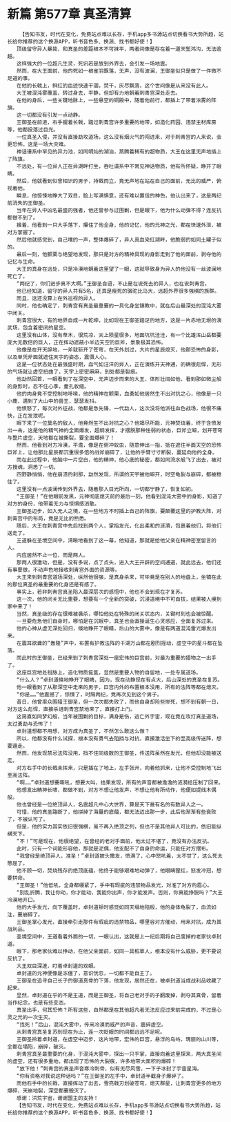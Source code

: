 # 新篇 第577章 真圣清算
        【告知书友，时代在变化，免费站点难以长存，手机app多书源站点切换看书大势所趋，站长给你推荐的这个换源APP，听书音色多、换源、找书都好使！】
       顶级留守异人暴毙，和真圣的差距根本不可抹平，两者间像是存在着一道天堑鸿沟，无法逾越。
       这样强大的一位超凡生灵，死讯若是放到外界去，会引发一场地震。
       然而，在大王面前，他的死如一根雀羽飘落，无声，没有波澜，王御圣似只是做了一件微不足道的事。
       在他的长戟上，鲜红的血迹快速干涸，焚干，灰尽飘落，这个世间像是从来没有此人。
       大王被混沌雾覆盖，转过身去，平静，但却有力地朝着刺青宫深处走去。
       在他的身后，一些关键地脉上，一些悬空的铜殿中，随着他前行，都插上了带着浓雾的阵旗。
       这一切都没有引发一点动静。
       王御圣在前进，右手握着长戟，踏过刺青宫许多重要的地带，如造化药园、违禁主材库房等，他都投落过目光。
       一位真圣入侵，并没有直接勐攻道场，这么没有烟火气的闯进来，对于刺青宫的人来说，会更恐怖，这是一场大灾难。
       神话谱系中罕见的异力池，如同明灿的湖泊，蒸腾着稀有的超物质，大王在这里无声地插上了阵旗。
       不远处，有一位异人正在异湖畔打坐，吞吐谱系中不常见神话物质，他有所怀疑，睁开了眼睛。
       然后，他就看到似曾相识的男子，持戟而立，竟无声地在站在自己的面前，无比的威严，俯视着他。
       瞬息，他惊悚地睁大了双目，脸上写满惧意，还有难以置信的神色，他认出来了，这是两纪前消失的王御圣。
       当年在异人中凶名最盛的强者，他还曾参与过围剿，但是眼下，他为什么动弹不得？连反抗都做不到了。
       接着，他看到一只大手落下，攥住了他全身，他的记忆，他的元神之光，都在快速外泄，被对方掌握了。
       然后他就感觉到，自己噗的一声，整体爆碎了，异人真血染红湖畔，他脆弱的如同土罐子似的。
       最后一刻，他颤栗与绝望地发现，那只是对方的精神具现的身影走到了他的面前，剥夺他的记忆与生命。
       大王的真身在远处，只是冷漠地朝着这里望了一眼，这就导致身为异人的他没有一丝波澜地死亡了。
       “两纪了，你们进步真不大啊。”王御圣自语，不止是在说死去的异人，也在说刺青宫。
       他已经知道，留守的异人共有5名，还真是瘦死的骆驼比马大，远超外界很多强横的族群。
       而且，这还没算上在外巡视的异人。
       同时，他也确定了，刺青宫有真圣最重要的一具化身坐镇教中，就在后山最深处的混沌大雾中闭关。
       刺青宫很大，有的地界自成一片乾坤，比如现在王御圣踏足的地方，这是一片赤地无垠的演武场，包含着密闭的星空。
       这里没有山体，没有草木，很荒凉，天上陨星很多，地面坑坑洼洼，有一个比雄浑山岳都要庞大无数倍的巨人，正在挥动遮蔽小半边天空的巨斧，景象极其恐怖。
       他像是在开天辟地，一斧就斩开了苍穹，在天外划过，大片的星辰熄灭，他那恐怖的身影，以及单凭斧面就遮住天宇的姿态，震慑人心。
       这是一位状态处在最强盛时期，血气如汪洋的异人，正在演练开天神通，的确很彪悍，无形的气场就让虚空扭曲了，天宇上密密麻麻，到处都是裂痕。
       他勐然回首，一眼看到了在深空中，无声迈步而来的大王，体形壮阔如他，看到那如微尘般的身影时，忍不住心季，童孔收缩。
       他的肉身竟不受控制地哆嗦，他的精神在颤栗，血勇如他居然生不出对抗之心，他像是一只小鹿，遇到了大山中的兽王，瑟瑟发抖。
       他愤怒了，每次对外征战，他都是急先锋，一代勐人，这次没将他派往血色战场，他很不痛快，正在发泄呢。
       眼下来了一位莫名的敌人，他竟然生不出对抗之心？他竭尽所能，元神焚烧着，终于含愤发出一击。这是他的精气神的全面爆发，超纲发挥，才摆脱那种怯弱的状态，巨斧立噼，划开苍穹与整片虚空，天地都在被撕裂，要全面爆碎了！
       然而，他看到对方冷漠，平澹，像是在俯冲蚁虫，随意伸出一指，抵在遮住半面天空的恐怖巨斧上，让他那比星辰都沉重很多倍的战斧崩碎了，让他的手臂寸寸断裂，蔓延向他的全身。
       而在此过程中，他脑中一片空白，他的精神，他心底的秘密，都如同流水般飞了出去，被对方搜魂，洞悉了一切。
       四野静悄悄，他在崩溃的刹那，勐然发现，所谓的天宇被他噼开，时空龟裂与崩碎，都被稳住了。
       这里没有一点波澜传到外界去，随着那人目光所向，一切都宁静了，恢复如初。
       “王御圣！”在他眼前发黑，元神彻底熄灭前的最后一刻，他看到混沌大雾中的身影，知道了对方的身份，他带着无力与惊惧感消散。
       王御圣迈步，如入无人之境，在一些地方不时插上自己的阵旗，要颠覆这里的护教大阵，对刺青宫中的布局，竟是无比的熟悉。
       随后，大王在刺青宫中先后找到两个人，掌指发光，化出柔和的涟漪，包裹着他们，将他们送走了。
       王道躲在圣境空间中，清晰地看到了这一幕，他知道，那就是给他父亲在精神密室留言的人。
       内应居然不止一位，而是两人。
       那两人很激动，但是，没有多说，点了点头，进入大王开辟的空间通道，就此远去，他们还有事要做，不动声色地接收刺青宫外面的资源等。
       大王来到刺青宫道场深处，纵然他很强，是真身杀来，可毕竟是在别人的地盘上，坐镇在此的那位真圣的最重要的化身还是有感了。
       事实上，若非刺青宫真圣陷入最深层次的感悟中，他也不会到现在才复苏。
       这一次，他的闭关无比重要，想要有一个全新的突破，沉浸道境中不可自拔，结果被人摸到家中来了！
       当然，真圣级的存在很难被袭杀，哪怕他处在特殊的闭关状态内，关键时刻也会被惊醒。
       一旦要危急他们自身时，哪怕是在沉眠中，真圣也会直接诞生心灵感应，全面复苏过来。
       他的心神从虚无深处回归，倏地睁开了眼睛，后山的大雾中，像是有两道混沌雷光爆发出来。
       在震耳欲聋的“轰隆”声中，布置有护教法阵的千湖万山都在剧烈摇动，虚空中的星斗都在坠落。
       而此时的王御圣，已经来到了刺青宫深处一座宏伟的巨宫前，对最为重要的猎物之一出手了。
       这座巨宫地处祖脉上，造化物质氤氲，显然是重要人物的自留地，一处专属道场。
       “什么人？”卓封道倏地睁开了眼睛，因为，现在动静现在有点大，后山深处的真圣在复苏。
       他一眼看到了从那深空中走来的男子，巨宫内外的布置根本没用，所有的法阵等都在熄灭。
       “你是……”他震撼了，惊悚了，时隔两纪，竟再次见到这个男子。
       昔日，他曾率众围猎王御圣，但一次次都失败了，而他自身却险些惨死，想不到有朝一日，对方这么彪悍，直接杀进刺青宫禁地来了，直接打上门。
       这简直如同梦幻般，当年被围剿的目标，满身是伤，逃亡外宇宙，现在竟在攻打真圣道场，太过勇勐与恐怖了！
       卓封道想都不用想，对方成为真圣了，不然怎么敢这么做？
       所以，他都没有什么试探，根本没有勇气去阻挡与对抗，直接激活坐下的至高级传送阵，想要遁走。
       然而，他发现禁忌法阵没用，挡不住同级数的王御圣，传送阵虽然在发光，但他却没能被送走。
       对方右手中的长戟未挥来，只是插在了地上，左手张开，向着他抓来，让他不受控制地飞出至高法阵。
       “啊……”卓封道想要嘶吼，想要大叫，结果发现，所有的声音都被澹澹的涟漪给压制了回来。
       他想发出精神长啸，都做不到，对方不想让他发声，不想让他有所动作，他便如提线木偶般。
       他也曾经是一位绝顶异人，名震超凡中心大世界，算是天下最有名的有数异人之一。
       可惜，他的真圣路断了，他拼掉了海量的底蕴，都无法迈出那一步，此后他渐渐有些衰败了，不被认可了。
       但是，他的实力其实依旧很强横，虽不再入绝顶之列，但也不是其他异人可比的，依旧能纵横天下。
       “不！”可是现在，他很绝望，在曾经的老对手面前，他太过不堪了，竟没有办法反抗。
       此时，只有一个词能形容他，那就是泥偶，他支配不了自身的命运，只能任对方摆布。
       “我曾经是绝顶异人，准圣！”卓封道披头撒发，愤满了，心中怒吼着，太不甘了，这么死太憋屈了。
       他不顾一切，焚烧残存的绝顶底蕴，他终于能够艰难地动弹了，他眼睛猩红，怒发冲冠，想要拼命。
       “王御圣！”他低吼，全身都绷紧了，手中有瑕疵的违禁物品发光，对准了对方的眉心。
       “别乱折腾，我让你动，你才能动，我能你出声，你才能发声。否则，你真能挣脱吗？”大王冷漠地开口。
       他的大手发光，向下覆盖时，卓封道顿时感觉如同天塌地陷般，他的身体龟裂了，血流如注，要崩碎了。
       王御圣掌心发光，直接牵引走那件有瑕疵的违禁物品，哪里容对方催动，用来对抗，成为其战利品。
       圣境空间中，王道看着外面的一切，一眼认出，这就是上一纪后期将自己废掉的老家伙卓封道。
       眼下，那老家伙难以挣动，在他父亲面前，如同一具稻草人，根本没有什么威胁，更不要说反抗了。
       大王双目深邃，盯着卓封道的双眼。
       卓封道的元神便像是冻僵了，意识恍忽，一切都不能自主了。
       王御圣在追寻自己长子的御道真骨的下落，他发现，居然还在，被卓封道当成战利品收藏了起来。
       显然，卓封道在乎的不是王道，而是王御圣，将自己老对手的子嗣废掉，剥夺其真骨，留着当作纪念，也是有些变态。
       真圣出手，何其恐怖？所有这些，自然都是在其他超凡者无法反应过来前完成的，不过是心灵之光的一次生灭。
       “找死！”后山，混沌大雾中，传来冷漠而威严的声音，震碎虚空。
       从刺青宫真圣复苏到现在为止，连一次眨眼的时间都远远不足呢。
       王御圣拎着卓封道，在虚空中迈步，这片地带，宏伟的巨宫，悬浮的岛屿，瑰丽的山川等，全都在塌陷，崩碎，破灭。
       刺青宫真圣最重要的化身，于混沌大雾中，探出一只手掌，直接向着这里探来，两大真圣间的虚空，还有很多重地，都出现了恐怖的大裂痕，许多地带大面积的爆碎！
       “放下他！”刺青宫的真圣声音寒冷刺骨，似有无尽风雪，一下子冰封了宇宙星海。
       “你有资格对我说这种话吗？”在王御圣的左手中，卓封道半截身子爆碎了。
       而他右手中的长戟，直接挥动了出去，雪亮戟刃划破苍穹，熄灭群星，让刺青宫更多的地方爆碎，天崩地裂，深空都要毁灭了。
       感谢：洪荒宇宙，谢谢盟主的支持！
       【告知书友，时代在变化，免费站点难以长存，手机app多书源站点切换看书大势所趋，站长给你推荐的这个换源APP，听书音色多、换源、找书都好使！】